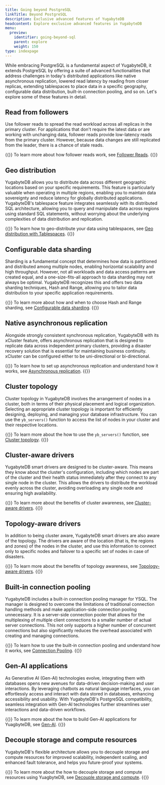```yaml
---
title: Going beyond PostgreSQL
linkTitle: Beyond PostgreSQL
description: Exclusive advanced features of YugabyteDB
headcontent: Explore exclusive advanced features in YugabyteDB
menu:
  preview:
    identifier: going-beyond-sql
    parent: explore
    weight: 150
type: indexpage
---
```


While embracing PostgreSQL is a fundamental aspect of YugabyteDB, it extends PostgreSQL by offering a suite of advanced functionalities that address challenges in today's distributed applications like native asynchronous replication,  lowered read latency by reading from closer replicas, extending tablespaces to place data in a specific geography, configurable data distribution, built-in connection pooling, and so on. Let's explore some of these features in detail.

## Read from followers

Use follower reads to spread the read workload across all replicas in the primary cluster. For applications that don't require the latest data or are working with unchanging data, follower reads provide low-latency reads from the primary cluster. However, because data changes are still replicated from the leader, there is a chance of stale reads.

{{<lead link="./follower-reads-ysql">}}
To learn more about how follower reads work, see [Follower Reads](./follower-reads-ysql).
{{</lead>}}

## Geo distribution

YugabyteDB allows you to distribute data across different geographic locations based on your specific requirements. This feature is particularly valuable when operating in multiple regions, enabling you to maintain data sovereignty and reduce latency for globally distributed applications. YugabyteDB's tablespace feature integrates seamlessly with its distributed SQL architecture, allowing you to query and manipulate data across regions using standard SQL statements, without worrying about the underlying complexities of data distribution and replication.

{{<lead link="./tablespaces">}}
To learn how to geo-distribute your data using tablespaces, see [Geo distribution with Tablespaces](./tablespaces).
{{</lead>}}

## Configurable data sharding

Sharding is a fundamental concept that determines how data is partitioned and distributed among multiple nodes, enabling horizontal scalability and high throughput. However, not all workloads and data access patterns are created equal, and a one-size-fits-all approach to data sharding may not always be optimal. YugabyteDB recognizes this and offers two data sharding techniques, Hash and Range, allowing you to tailor data distribution to your specific application requirements.

{{<lead link="./data-sharding">}}
To learn more about how and when to choose Hash and Range sharding, see [Configurable data sharding](./data-sharding).
{{</lead>}}

## Native asynchronous replication

Alongside strongly consistent synchronous replication, YugabyteDB with its xCluster feature, offers asynchronous replication that is designed to replicate data across independent primary clusters, providing a disaster recovery solution that is essential for maintaining business continuity. xCluster can be configured either to be uni-directional or bi-directional.

{{<lead link="./asynchronous-replication-ysql">}}
To learn how to set up asynchronous replication and understand how it works, see [Asynchronous replication](./asynchronous-replication-ysql).
{{</lead>}}

## Cluster topology

Cluster topology in YugabyteDB involves the arrangement of nodes in a cluster, both in terms of their physical placement and logical organization. Selecting an appropriate cluster topology is important for efficiently designing, deploying, and managing your database infrastructure. You can use the `yb_servers()` function to access the list of nodes in your cluster and their respective locations.

{{<lead link="./cluster-topology/">}}
To learn more about the how to use the `yb_servers()` function, see [Cluster topology](./cluster-topology/).
{{</lead>}}

## Cluster-aware drivers

YugabyteDB smart drivers are designed to be cluster-aware. This means they know about the cluster's configuration, including which nodes are part of the cluster and their health status immediately after they connect to any single node in the cluster. This allows the drivers to distribute the workload evenly across the cluster, avoiding overloading any single node and ensuring high availability.

{{<lead link="./cluster-aware-drivers">}}
To learn more about the benefits of cluster awareness, see [Cluster-aware drivers](./cluster-aware-drivers).
{{</lead>}}

## Topology-aware drivers

In addition to being cluster aware, YugabyteDB smart drivers are also aware of the topology. The drivers are aware of the location (that is, the regions and zones) of the nodes in the cluster, and use this information to connect only to specific nodes and failover to a specific set of nodes in case of disasters.

{{<lead link="./topology-aware-drivers">}}
To learn more about the benefits of topology awareness, see [Topology-aware drivers](./topology-aware-drivers).
{{</lead>}}

## Built-in connection pooling

YugabyteDB includes a built-in connection pooling manager for YSQL. The manager is designed to overcome the limitations of traditional connection handling methods and make application-side connection pooling unnecessary. It is a server-side connection pooler that allows for the multiplexing of multiple client connections to a smaller number of actual server connections. This not only supports a higher number of concurrent connections but also significantly reduces the overhead associated with creating and managing connections.

{{<lead link="./connection-mgr-ysql">}}
To learn how to use the built-in connection pooling and understand how it works, see [Connection Pooling](./connection-mgr-ysql).
{{</lead>}}

## Gen-AI applications

As Generative AI (Gen-AI) technologies evolve, integrating them with databases opens new avenues for data-driven decision-making and user interactions. By leveraging chatbots as natural language interfaces, you can effortlessly access and interact with data stored in databases, enhancing accessibility and usability. With YugabyteDB's PostgreSQL compatibility, seamless integration with Gen-AI technologies further streamlines user interactions and data-driven workflows.

{{<lead link="./gen-ai-apps">}}
To learn more about the how to build Gen-AI applications for YuagbyteDB, see [Gen-AI](./gen-ai-apps).
{{</lead>}}

## Decouple storage and compute resources

YugabyteDB's flexible architecture allows you to decouple storage and compute resources for improved scalability, independent scaling, and enhanced fault tolerance, and helps you future-proof your systems.

{{<lead link="./decoupling-compute-storage/">}}
To learn more about the how to decouple storage and compute resources using YuagbyteDB, see [Decouple storage and compute](./decoupling-compute-storage/).
{{</lead>}}
